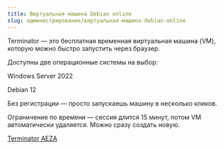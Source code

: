 ```yaml
---
title: Виртуальная машина Debian online
slug: администрирование/виртуальная-машина-debian-online
---
```


Terminator — это бесплатная временная виртуальная машина (VM), которую можно быстро запустить через браузер.

Доступны две операционные системы на выбор:

Windows Server 2022

Debian 12

Без регистрации — просто запускаешь машину в несколько кликов.

Ограничение по времени — сессия длится 15 минут, потом VM автоматически удаляется. Можно сразу создать новую.

[Terminator AEZA](https://terminator.aeza.net/ru/)